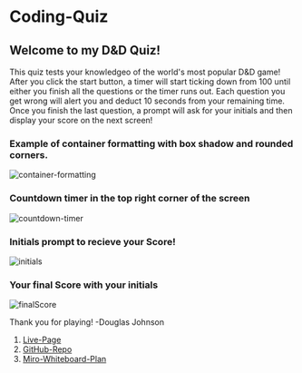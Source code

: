 # Coding-Quiz

## Welcome to my D&D Quiz!

This quiz tests your knowledgeo of the world's most popular D&D game! After you click the start button, a timer will start ticking down from 100 until either you finish all the questions or the timer runs out. Each question you get wrong will alert you and deduct 10 seconds from your remaining time. Once you finish the last question, a prompt will ask for your initials and then display your score on the next screen!


### Example of container formatting with box shadow and rounded corners.
![container-formatting](https://i.postimg.cc/3R9wg3TT/container-formatting.png)

### Countdown timer in the top right corner of the screen
![countdown-timer](https://i.postimg.cc/43sZwjwN/Timer.png)

### Initials prompt to recieve your Score!
![initials](https://i.postimg.cc/g2qbwNd9/initials.png)

### Your final Score with your initials
![finalScore](https://i.postimg.cc/bYDJGcBK/final-Score.png)

Thank you for playing!
-Douglas Johnson

1. [Live-Page](https://dougjohnson22.github.io/Coding-Quiz/)
2. [GitHub-Repo](https://github.com/DougJohnson22/Coding-Quiz)
3. [Miro-Whiteboard-Plan](https://miro.com/app/board/o9J_lb89_1I=/)
